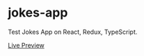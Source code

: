 # jokes-app
Test Jokes App on React, Redux, TypeScript.

[Live Preview](https://dmitrymaks252.github.io/jokes-app/)
